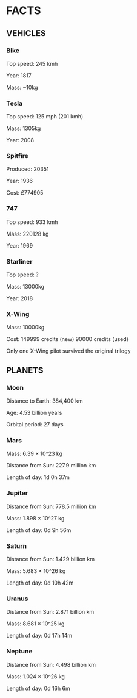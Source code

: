 # FACTS

## VEHICLES

### Bike

Top speed: 245 kmh

Year: 1817

Mass: ~10kg

### Tesla

Top speed: 125 mph (201 kmh)

Mass: 1305kg

Year: 2008

### Spitfire

Produced: 20351

Year: 1936

Cost: £774905

### 747

Top speed: 933 kmh

Mass: 220128 kg

Year: 1969

### Starliner

Top speed: ?

Mass: 13000kg

Year: 2018

### X-Wing

Mass: 10000kg

Cost: 149999 credits (new) 90000 credits (used)

Only one X-Wing pilot survived the original trilogy

## PLANETS

### Moon

Distance to Earth: 384,400 km

Age: 4.53 billion years

Orbital period: 27 days

### Mars

Mass: 6.39 × 10^23 kg

Distance from Sun: 227.9 million km

Length of day: 1d 0h 37m

### Jupiter

Distance from Sun: 778.5 million km

Mass: 1.898 × 10^27 kg

Length of day: 0d 9h 56m

### Saturn

Distance from Sun: 1.429 billion km

Mass: 5.683 × 10^26 kg

Length of day: 0d 10h 42m

### Uranus

Distance from Sun: 2.871 billion km

Mass: 8.681 × 10^25 kg

Length of day: 0d 17h 14m

### Neptune

Distance from Sun: 4.498 billion km

Mass: 1.024 × 10^26 kg

Length of day: 0d 16h 6m
